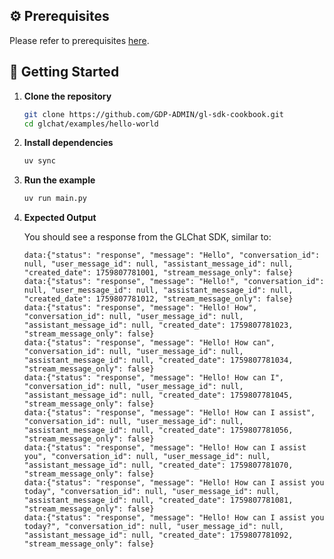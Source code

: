 ## ⚙️ Prerequisites

Please refer to prerequisites [here](../../README.md#️-prerequisites).

## 🚀 Getting Started

1. **Clone the repository**

   ```bash
   git clone https://github.com/GDP-ADMIN/gl-sdk-cookbook.git
   cd glchat/examples/hello-world
   ```

2. **Install dependencies**

   ```bash
   uv sync
   ```

3. **Run the example**

   ```bash
   uv run main.py
   ```

4. **Expected Output**

   You should see a response from the GLChat SDK, similar to:

   ```
   data:{"status": "response", "message": "Hello", "conversation_id": null, "user_message_id": null, "assistant_message_id": null, "created_date": 1759807781001, "stream_message_only": false}
   data:{"status": "response", "message": "Hello!", "conversation_id": null, "user_message_id": null, "assistant_message_id": null, "created_date": 1759807781012, "stream_message_only": false}
   data:{"status": "response", "message": "Hello! How", "conversation_id": null, "user_message_id": null, "assistant_message_id": null, "created_date": 1759807781023, "stream_message_only": false}
   data:{"status": "response", "message": "Hello! How can", "conversation_id": null, "user_message_id": null, "assistant_message_id": null, "created_date": 1759807781034, "stream_message_only": false}
   data:{"status": "response", "message": "Hello! How can I", "conversation_id": null, "user_message_id": null, "assistant_message_id": null, "created_date": 1759807781045, "stream_message_only": false}
   data:{"status": "response", "message": "Hello! How can I assist", "conversation_id": null, "user_message_id": null, "assistant_message_id": null, "created_date": 1759807781056, "stream_message_only": false}
   data:{"status": "response", "message": "Hello! How can I assist you", "conversation_id": null, "user_message_id": null, "assistant_message_id": null, "created_date": 1759807781070, "stream_message_only": false}
   data:{"status": "response", "message": "Hello! How can I assist you today", "conversation_id": null, "user_message_id": null, "assistant_message_id": null, "created_date": 1759807781081, "stream_message_only": false}
   data:{"status": "response", "message": "Hello! How can I assist you today?", "conversation_id": null, "user_message_id": null, "assistant_message_id": null, "created_date": 1759807781092, "stream_message_only": false}
   ```
